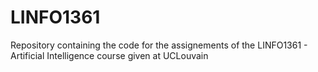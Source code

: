 # LINFO1361
Repository containing the code for the assignements of the LINFO1361 - Artificial Intelligence course given at UCLouvain
